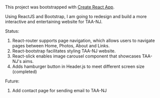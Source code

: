 This project was bootstrapped with [Create React App](https://github.com/facebookincubator/create-react-app).

Using ReactJS and Bootstrap, I am going to redesign and build a more interactive and entertaining website for TAA-NJ.

Status:
  1. React-router supports page navigation, which allows users to navigate pages between Home, Photos, About and Links.
  2. React-bootstrap facilitates styling TAA-NJ website.
  3. React-slick enables image carousel component that showcases TAA-NJ's aims.
  4. Adds hamburger button in Header.js to meet different screen size (completed)

Future:
  1. Add contact page for sending email to TAA-NJ
